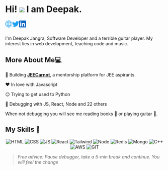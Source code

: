 # Hi! <img src="https://media.giphy.com/media/hvRJCLFzcasrR4ia7z/giphy.gif" width="30px"> I am Deepak.

<a href="https://deepakjangra.com">
  <img align="left" alt="Deepak's Discord" width="22px" src="https://raw.githubusercontent.com/deepakpixel/deepakpixel/master/website.svg" />
</a>
<a href="https://twitter.com/deepakpixel">
  <img align="left" alt="Deepak's Twitter" width="22px" src="https://raw.githubusercontent.com/deepakpixel/deepakpixel/master/twitter.svg" />
</a>
<a href="https://www.linkedin.com/in/deepakjangraa/">
  <img align="left" alt="Deepak's Linkedin" width="22px" src="https://raw.githubusercontent.com/deepakpixel/deepakpixel/master/linkedin.svg" />
</a>

<br />
<br />

I'm Deepak Jangra, Software Developer and a terrible guitar player. My interest lies in web development, teaching code and music. 

## More About Me:computer:

🚀 Building **<a href="https://jeecarnot.com">JEECarnot</a>**, a mentorship platform for JEE aspirants.

♥ In love with Javascript

😐 Trying to get used to Python

🐞 Debugging with JS, React, Node and 22 others

When not debugging you will see me reading books 📖 or playing guitar 🎸.

## My Skills 🚀

<p align="center">
<img src="https://img.shields.io/badge/HTML-E34F26?style=for-the-badge&logo=html5&logoColor=white" alt="HTML" />
<img src="https://img.shields.io/badge/CSS-1572B6?style=for-the-badge&logo=css3&logoColor=white" alt="CSS" />
<img src="https://img.shields.io/badge/JavaScript-F7DF1E?style=for-the-badge&logo=javascript&logoColor=black" alt="JS" />
<img src="https://img.shields.io/badge/ReactJS-20232A?style=for-the-badge&logo=react&logoColor=61DAFB" alt="React" />
<img src="https://img.shields.io/badge/Tailwind_CSS-38B2AC?style=for-the-badge&logo=tailwind-css&logoColor=white" alt="Tailwind" />
<img src="https://img.shields.io/badge/Node.js-339933?style=for-the-badge&logo=nodedotjs&logoColor=white" alt="Node" />
<img src="https://img.shields.io/badge/redis-%23DD0031.svg?&style=for-the-badge&logo=redis&logoColor=white" alt="Redis" />  
<img src="https://img.shields.io/badge/MongoDB-4EA94B?style=for-the-badge&logo=mongodb&logoColor=white" alt="Mongo" />
<img src="https://img.shields.io/badge/C%2B%2B-00599C?style=for-the-badge&logo=c%2B%2B&logoColor=white" alt="C++" />
<img src="https://img.shields.io/badge/Amazon_AWS-232F3E?style=for-the-badge&logo=amazon-aws&logoColor=white" alt="AWS" />
<img src="https://img.shields.io/badge/Git-F05032?style=for-the-badge&logo=git&logoColor=white" alt="GIT" />
</p>

>*Free advice: Pause debugger, take a 5-min break and continue. You will feel the change*
